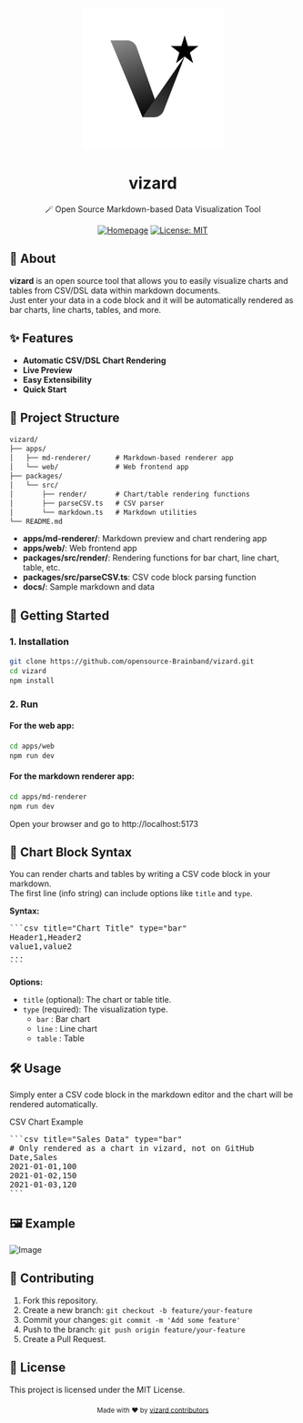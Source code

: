 <div align="center">
  <img src="apps/web/src/assets/logo.svg" alt="vizard logo" width="250" />
  <h1>vizard</h1>
  <p>🪄 Open Source Markdown-based Data Visualization Tool</p>
  <p>
    <a href="https://opensource-brainband.github.io/vizard/"><img alt="Homepage" src="https://img.shields.io/badge/Homepage-vizard-blue?style=flat-square"></a>
    <a href="LICENSE"><img alt="License: MIT" src="https://img.shields.io/badge/License-MIT-yellow.svg?style=flat-square"></a>
  </p>
</div>




## 📖 About

**vizard** is an open source tool that allows you to easily visualize charts and tables from CSV/DSL data within markdown documents.  
Just enter your data in a code block and it will be automatically rendered as bar charts, line charts, tables, and more.






## ✨ Features

- **Automatic CSV/DSL Chart Rendering**
- **Live Preview**
- **Easy Extensibility**
- **Quick Start**






## 📁 Project Structure

```
vizard/
├── apps/
│   ├── md-renderer/      # Markdown-based renderer app
│   └── web/              # Web frontend app
├── packages/
│   └── src/
│       ├── render/       # Chart/table rendering functions
│       ├── parseCSV.ts   # CSV parser
│       └── markdown.ts   # Markdown utilities
└── README.md
```

- **apps/md-renderer/**: Markdown preview and chart rendering app
- **apps/web/**: Web frontend app
- **packages/src/render/**: Rendering functions for bar chart, line chart, table, etc.
- **packages/src/parseCSV.ts**: CSV code block parsing function
- **docs/**: Sample markdown and data






## 🚀 Getting Started

### 1. Installation

```bash
git clone https://github.com/opensource-Brainband/vizard.git
cd vizard
npm install
```

### 2. Run

#### For the web app:
```bash
cd apps/web
npm run dev
```

#### For the markdown renderer app:
```bash
cd apps/md-renderer
npm run dev
```

Open your browser and go to http://localhost:5173







## 📝 Chart Block Syntax

You can render charts and tables by writing a CSV code block in your markdown.  
The first line (info string) can include options like `title` and `type`.

**Syntax:**
<pre>
```csv title="Chart Title" type="bar"
Header1,Header2
value1,value2
...
```
</pre>



**Options:**
- `title` (optional): The chart or table title.
- `type` (required): The visualization type.  
  - `bar` : Bar chart  
  - `line` : Line chart  
  - `table` : Table





## 🛠️ Usage

Simply enter a CSV code block in the markdown editor and the chart will be rendered automatically.


<summary>CSV Chart Example</summary>
<pre>
```csv title="Sales Data" type="bar"
# Only rendered as a chart in vizard, not on GitHub
Date,Sales
2021-01-01,100
2021-01-02,150
2021-01-03,120
```
</pre>







## 🖼 Example

<img width="930" height="428" alt="Image" src="https://github.com/user-attachments/assets/7d73fe31-8728-4181-829e-1521c30d0fd0" />






## 🤝 Contributing

1. Fork this repository.
2. Create a new branch: `git checkout -b feature/your-feature`
3. Commit your changes: `git commit -m 'Add some feature'`
4. Push to the branch: `git push origin feature/your-feature`
5. Create a Pull Request.






## 📄 License

This project is licensed under the MIT License.






<div align="center">
  <sub>Made with ❤️ by <a href="https://github.com/opensource-Brainband/vizard">vizard contributors</a></sub>
</div>